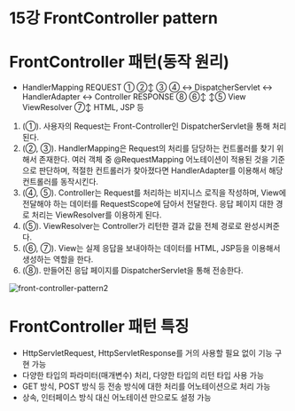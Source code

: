 # 15강 FrontController pattern

# FrontController 패턴(동작 원리)

- HandlerMapping
REQUEST	  ①	       ②↕		       ③		                 ④
	          ↔	DispatcherServlet	↔   HandlerAdapter  ↔  Controller
RESPONSE ⑧	   ⑥↕	↕⑤
		         View      ViewResolver
		           ⑦↕
		         HTML, JSP 등
1. (①).
사용자의 Request는 Front-Controller인 DispatcherServlet을 통해 처리된다.
2. (②, ③).
HandlerMapping은 Request의 처리를 담당하는 컨트롤러를 찾기 위해서 존재한다.
여러 객체 중 @RequestMapping 어노테이션이 적용된 것을 기준으로 판단하며,
적절한 컨트롤러가 찾아졌다면 HandlerAdapter를 이용해서 해당 컨트롤러를 동작시킨다.
3. (④, ⑤).
Controller는 Request를 처리하는 비지니스 로직을 작성하며, View에 전달해야 하는
데이터를 RequestScope에 담아서 전달한다. 응답 페이지 대한 경로 처리는
ViewResolver를 이용하게 된다.
4. (⑤).
ViewResolver는 Controller가 리턴한 결과 값을 전체 경로로 완성시켜준다.
5. (⑥, ⑦).
View는 실제 응답을 보내야하는 데이터를 HTML, JSP등을 이용해서 생성하는 역할을 한다.
6. (⑧).
만들어진 응답 페이지를 DispatcherServlet을 통해 전송한다.

![front-controller-pattern2](https://github.com/user-attachments/assets/8b8758fb-2cf7-4438-9e62-73dde651b27a)

# FrontController 패턴 특징

- HttpServletRequest, HttpServletResponse를 거의 사용할 필요 없이 기능 구현 가능
- 다양한 타입의 파라미터(매개변수) 처리, 다양한 타입의 리턴 타입 사용 가능
- GET 방식, POST 방식 등 전송 방식에 대한 처리를 어노테이션으로 처리 가능
- 상속, 인터페이스 방식 대신 어노테이션 만으로도 설정 가능
